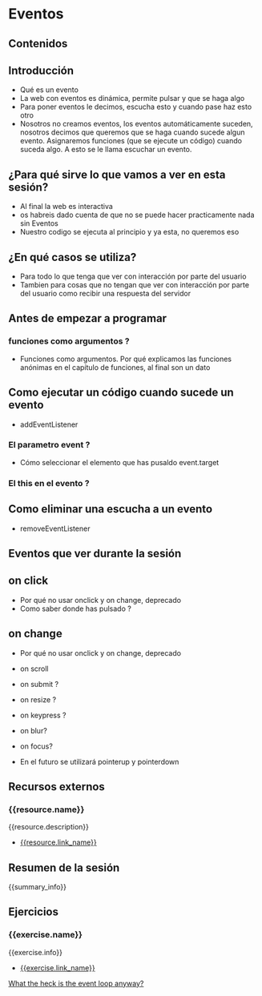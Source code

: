 # Eventos

## Contenidos

## Introducción

- Qué es un evento
- La web con eventos es dinámica, permite pulsar y que se haga algo
- Para poner eventos le decimos, escucha esto y cuando pase haz esto otro
- Nosotros no creamos eventos, los eventos automáticamente suceden, nosotros decimos que queremos que se haga cuando sucede algun evento. Asignaremos funciones (que se ejecute un código) cuando suceda algo.
A esto se le llama escuchar un evento.


## ¿Para qué sirve lo que vamos a ver en esta sesión?

- Al final la web es interactiva
- os habreis dado cuenta de que no se puede hacer practicamente nada sin Eventos
- Nuestro codigo se ejecuta al principio y ya esta, no queremos eso

## ¿En qué casos se utiliza?

- Para todo lo que tenga que ver con interacción por parte del usuario
- Tambien para cosas que no tengan que ver con interacción por parte del usuario como recibir una respuesta del servidor

## Antes de empezar a programar

### funciones como argumentos ?

- Funciones como argumentos. Por qué explicamos las funciones anónimas en el capítulo de funciones, al final son un dato

## Como ejecutar un código cuando sucede un evento

- addEventListener

### El parametro event ?

- Cómo seleccionar el elemento que has pusaldo event.target

### El this en el evento ?

## Como eliminar una escucha a un evento

- removeEventListener

## Eventos que ver durante la sesión

## on click

- Por qué no usar onclick y on change, deprecado
- Como saber donde has pulsado ?

## on change

- Por qué no usar onclick y on change, deprecado


- on scroll
- on submit ?
- on resize ?
- on keypress ?
- on blur?
- on focus?

- En el futuro se utilizará pointerup y pointerdown



## Recursos externos

### {{resource.name}}

{{resource.description}}

- [{{resource.link_name}}]({{resource.url}})


## Resumen de la sesión

{{summary_info}}


## Ejercicios

### {{exercise.name}}

{{exercise.info}}

- [{{exercise.link_name}}]({{exercise.url}})


[What the heck is the event loop anyway?](https://www.youtube.com/watch?v=8aGhZQkoFbQ)
